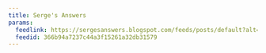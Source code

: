 ```yaml
---
title: Serge's Answers
params:
  feedlink: https://sergesanswers.blogspot.com/feeds/posts/default?alt=rss
  feedid: 366b94a7237c44a3f15261a32db31579
---
```

